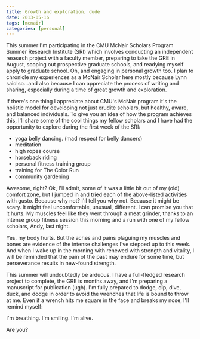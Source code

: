 ```yaml
---
title: Growth and exploration, dude
date: 2013-05-16
tags: [mcnair]
categories: [personal]
---
```


This summer I'm participating in the CMU McNair Scholars Program Summer Research
Institute (SRI) which involves conducting an independent research project with a
faculty member, preparing to take the GRE in August, scoping out prospective
graduate schools, and readying myself apply to graduate school. Oh, and engaging
in personal growth too. I plan to chronicle my experiences as a McNair Scholar
here mostly because Lynn said so...and also because I can appreciate the process
of writing and sharing, especially during a time of great growth and
exploration.

If there's one thing I appreciate about CMU's McNair program it's the holistic
model for developing not just erudite scholars, but healthy, aware, and balanced
individuals. To give you an idea of how the program achieves this, I'll share
some of the cool things my fellow scholars and I have had the opportunity to
explore during the first week of the SRI:

* yoga belly dancing. (mad respect for belly dancers)
* meditation
* high ropes course
* horseback riding
* personal fitness training group
* training for The Color Run
* community gardening

Awesome, right? Ok, I'll admit, some of it was a little bit out of my (old)
comfort zone, but I jumped in and tried each of the above-listed activities with
gusto. Because why not? I'll tell you why not. Because it might be scary. It
might feel uncomfortable, unusual, different. I can promise you that it hurts.
My muscles feel like they went through a meat grinder, thanks to an intense
group fitness session this morning and a run with one of my fellow scholars,
Andy, last night.

Yes, my body hurts. But the aches and pains plaguing my muscles and bones are
evidence of the intense challenges I've stepped up to this week. And when I wake
up in the morning with renewed with strength and vitality, I will be reminded
that the pain of the past may endure for some time, but perseverance results in
new-found strength.

This summer will undoubtedly be arduous. I have a full-fledged research project
to complete, the GRE is months away, and I'm preparing a manuscript for
publication (ugh). I'm fully prepared to dodge, dip, dive, duck, and dodge in
order to avoid the wrenches that life is bound to throw at me. Even if a wrench
hits me square in the face and breaks my nose, I'll remind myself:

I'm breathing. I'm smiling. I'm alive.

Are you?
